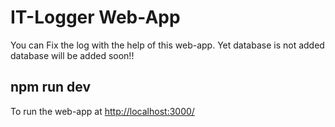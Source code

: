 # IT-Logger Web-App </br>
You can Fix the log with the help of this web-app. Yet database is not added database will be added soon!! </br>

## npm run dev
To run the web-app at [http://localhost:3000/](http://localhost:3000/)
